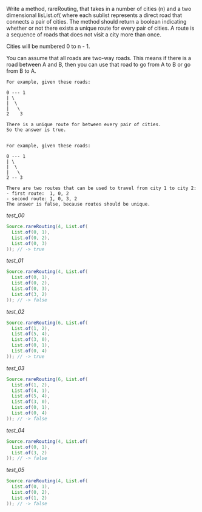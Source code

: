 Write a method, rareRouting, that takes in a number of cities (n) and a two dimensional lisList.of( where each sublist represents a direct road that connects a pair of cities. The method should return a boolean indicating whether or not there exists a unique route for every pair of cities. A route is a sequence of roads that does not visit a city more than once.

Cities will be numbered 0 to n - 1.

You can assume that all roads are two-way roads. This means if there is a road between A and B, then you can use that road to go from A to B or go from B to A.

```
For example, given these roads:

0 --- 1
| \
|  \
|   \
2    3

There is a unique route for between every pair of cities.
So the answer is true.


For example, given these roads:

0 --- 1
| \
|  \
|   \
2 -- 3

There are two routes that can be used to travel from city 1 to city 2:
- first route:  1, 0, 2
- second route: 1, 0, 3, 2 
The answer is false, because routes should be unique.
```


_test_00_

```java
Source.rareRouting(4, List.of(
  List.of(0, 1),
  List.of(0, 2),
  List.of(0, 3)
)); // -> true
```

_test_01_

```java
Source.rareRouting(4, List.of(
  List.of(0, 1),
  List.of(0, 2),
  List.of(0, 3),
  List.of(3, 2)
)); // -> false
```

_test_02_

```java
Source.rareRouting(6, List.of(
  List.of(1, 2),
  List.of(5, 4),
  List.of(3, 0),
  List.of(0, 1),
  List.of(0, 4)
)); // -> true
```

_test_03_

```java
Source.rareRouting(6, List.of(
  List.of(1, 2),
  List.of(4, 1),
  List.of(5, 4),
  List.of(3, 0),
  List.of(0, 1),
  List.of(0, 4)
)); // -> false
```

_test_04_

```java
Source.rareRouting(4, List.of(
  List.of(0, 1),
  List.of(3, 2)
)); // -> false
```

_test_05_

```java
Source.rareRouting(4, List.of(
  List.of(0, 1),
  List.of(0, 2),
  List.of(1, 2)
)); // -> false
```

